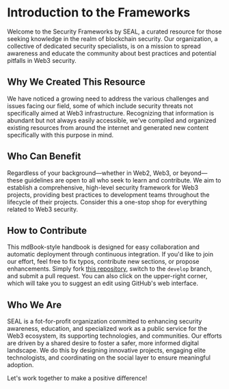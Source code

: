 # Introduction to the Frameworks

Welcome to the Security Frameworks by SEAL, a curated resource for those seeking knowledge in the realm of blockchain security. Our organization, a collective of dedicated security specialists, is on a mission to spread awareness and educate the community about best practices and potential pitfalls in Web3 security.

## Why We Created This Resource

We have noticed a growing need to address the various challenges and issues facing our field, some of which include security threats not specifically aimed at Web3 infrastructure. Recognizing that information is abundant but not always easily accessible, we've compiled and organized existing resources from around the internet and generated new content specifically with this purpose in mind.

## Who Can Benefit

Regardless of your background—whether in Web2, Web3, or beyond—these guidelines are open to all who seek to learn and contribute. We aim to establish a comprehensive, high-level security framework for Web3 projects, providing best practices to development teams throughout the lifecycle of their projects. Consider this a one-stop shop for everything related to Web3 security.

## How to Contribute

This mdBook-style handbook is designed for easy collaboration and automatic deployment through continuous integration. If you'd like to join our effort, feel free to fix typos, contribute new sections, or propose enhancements. Simply fork [this repository](https://github.com/security-alliance/frameworks), switch to the `develop` branch, and submit a pull request. You can also click on the upper-right corner, which will take you to suggest an edit using GitHub's web interface.

## Who We Are

SEAL is a fot-for-profit organization committed to enhancing security awareness, education, and specialized work as a public service for the Web3 ecosystem, its supporting technologies, and communities. Our efforts are driven by a shared desire to foster a safer, more informed digital landscape. We do this by designing innovative projects, engaging elite technologists, and coordinating on the social layer to ensure meaningful adoption.

Let's work together to make a positive difference!
